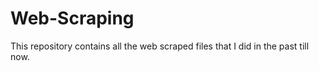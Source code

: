 # Web-Scraping
This repository contains all the web scraped files that I did in the past till now. 
